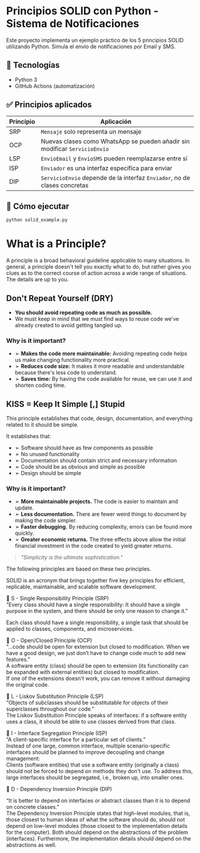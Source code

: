 
# Principios SOLID con Python - Sistema de Notificaciones

Este proyecto implementa un ejemplo práctico de los 5 principios SOLID utilizando Python. Simula el envío de notificaciones por Email y SMS.

## 🔧 Tecnologías
- Python 3
- GitHub Actions (automatización)

## ✅ Principios aplicados

| Principio | Aplicación |
|----------|------------|
| SRP      | `Mensaje` solo representa un mensaje |
| OCP      | Nuevas clases como WhatsApp se pueden añadir sin modificar `ServicioEnvio` |
| LSP      | `EnvioEmail` y `EnvioSMS` pueden reemplazarse entre sí |
| ISP      | `Enviador` es una interfaz específica para enviar |
| DIP      | `ServicioEnvio` depende de la interfaz `Enviador`, no de clases concretas |

## 🚀 Cómo ejecutar
```bash
python solid_example.py
```
# What is a Principle?

A principle is a broad behavioral guideline applicable to many situations. In general, a principle doesn't tell you exactly what to do, but rather gives you clues as to the correct course of action across a wide range of situations. The details are up to you.

## Don't Repeat Yourself (DRY)

- **You should avoid repeating code as much as possible.**
- We must keep in mind that we must find ways to reuse code we've already created to avoid getting tangled up.

### Why is it important?

- ➢ **Makes the code more maintainable:** Avoiding repeating code helps us make changing functionality more practical.
- ➢ **Reduces code size:** It makes it more readable and understandable because there's less code to understand.
- ➢ **Saves time:** By having the code available for reuse, we can use it and shorten coding time.

## KISS = Keep It Simple [,] Stupid

This principle establishes that code, design, documentation, and everything related to it should be simple.

It establishes that:

- ➢ Software should have as few components as possible
- ➢ No unused functionality
- ➢ Documentation should contain strict and necessary information
- ➢ Code should be as obvious and simple as possible
- ➢ Design should be simple

### Why is it important?

- ➢ **More maintainable projects.** The code is easier to maintain and update.
- ➢ **Less documentation.** There are fewer weird things to document by making the code simpler.
- ➢ **Faster debugging.** By reducing complexity, errors can be found more quickly.
- ➢ **Greater economic returns.** The three effects above allow the initial financial investment in the code created to yield greater returns.

> *"Simplicity is the ultimate sophistication."*

The following principles are based on these two principles.

SOLID is an acronym that brings together five key principles for efficient, replicable, maintainable, and scalable software development.

	S - Single Responsibility Principle (SRP)  
“Every class should have a single responsibility: It should have a single purpose in the system, and there should be only one reason to change it.”

Each class should have a single responsibility, a single task that should be applied to classes, components, and microservices. 

	O - Open/Closed Principle (OCP)  
“…code should be open for extension but closed to modification. When we have a good design, we just don’t have to change code much to add new features.”  
A software entity (class) should be open to extension (its functionality can be expanded with external entities) but closed to modification.  
If one of the extensions doesn't work, you can remove it without damaging the original code.


	L - Liskov Substitution Principle (LSP)  
“Objects of subclasses should be substitutable for objects of their superclasses throughout our code.”  
The Liskov Substitution Principle speaks of interfaces: if a software entity uses a class, it should be able to use classes derived from that class.
 
	I - Interface Segregation Principle (ISP)  
“A client-specific interface for a particular set of clients.”  
Instead of one large, common interface, multiple scenario-specific interfaces should be planned to improve decoupling and change management:  
Clients (software entities) that use a software entity (originally a class) should not be forced to depend on methods they don't use. To address this, large interfaces should be segregated, i.e., broken up, into smaller ones.
 

	D - Dependency Inversion Principle (DIP)  

“It is better to depend on interfaces or abstract classes than it is to depend on concrete classes.”  
The Dependency Inversion Principle states that high-level modules, that is, those closest to human ideas of what the software should do, should not depend on low-level modules (those closest to the implementation details for the computer). Both should depend on the abstractions of the problem (interfaces). Furthermore, the implementation details should depend on the abstractions as well.
